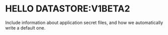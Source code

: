 # HELLO DATASTORE:V1BETA2


Include information about application secret files, and how we automatically write a default one.